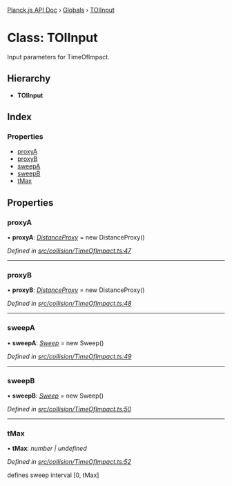 [Planck.js API Doc](../README.md) › [Globals](../globals.md) › [TOIInput](toiinput.md)

# Class: TOIInput

Input parameters for TimeOfImpact.

## Hierarchy

* **TOIInput**

## Index

### Properties

* [proxyA](toiinput.md#proxya)
* [proxyB](toiinput.md#proxyb)
* [sweepA](toiinput.md#sweepa)
* [sweepB](toiinput.md#sweepb)
* [tMax](toiinput.md#tmax)

## Properties

###  proxyA

• **proxyA**: *[DistanceProxy](distanceproxy.md)* = new DistanceProxy()

*Defined in [src/collision/TimeOfImpact.ts:47](https://github.com/shakiba/planck.js/blob/acc3bd8/src/collision/TimeOfImpact.ts#L47)*

___

###  proxyB

• **proxyB**: *[DistanceProxy](distanceproxy.md)* = new DistanceProxy()

*Defined in [src/collision/TimeOfImpact.ts:48](https://github.com/shakiba/planck.js/blob/acc3bd8/src/collision/TimeOfImpact.ts#L48)*

___

###  sweepA

• **sweepA**: *[Sweep](sweep.md)* = new Sweep()

*Defined in [src/collision/TimeOfImpact.ts:49](https://github.com/shakiba/planck.js/blob/acc3bd8/src/collision/TimeOfImpact.ts#L49)*

___

###  sweepB

• **sweepB**: *[Sweep](sweep.md)* = new Sweep()

*Defined in [src/collision/TimeOfImpact.ts:50](https://github.com/shakiba/planck.js/blob/acc3bd8/src/collision/TimeOfImpact.ts#L50)*

___

###  tMax

• **tMax**: *number | undefined*

*Defined in [src/collision/TimeOfImpact.ts:52](https://github.com/shakiba/planck.js/blob/acc3bd8/src/collision/TimeOfImpact.ts#L52)*

defines sweep interval [0, tMax]
